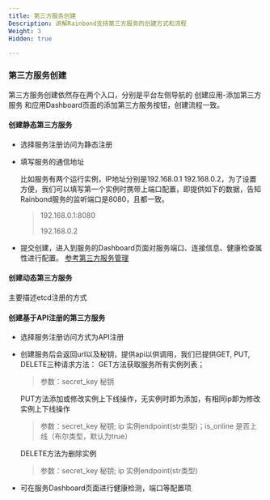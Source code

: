 ```yaml
---
title: 第三方服务创建
Description: 讲解Rainbond支持第三方服务的创建方式和流程
Weight: 3
Hidden: true

---
```


### 第三方服务创建

第三方服务创建依然存在两个入口，分别是平台左侧导航的 创建应用-添加第三方服务 和应用Dashboard页面的添加第三方服务按钮，创建流程一致。

#### 创建静态第三方服务

* 选择服务注册访问为静态注册

* 填写服务的通信地址

  比如服务有两个运行实例，IP地址分别是192.168.0.1 192.168.0.2，为了设置方便，我们可以填写第一个实例时携带上端口配置，即提供如下的数据，告知Rainbond服务的监听端口是8080，且都一致。

  > 192.168.0.1:8080
  >
  > 192.168.0.2

* 提交创建，进入到服务的Dashboard页面对服务端口、连接信息、健康检查属性进行配置。 [参考第三方服务管理](/user-manual/app-service-manage/thirdparty-manage/)


#### 创建动态第三方服务

主要描述etcd注册的方式

#### 创建基于API注册的第三方服务

* 选择服务注册访问方式为API注册

* 创建服务后会返回url以及秘钥，提供api以供调用，我们已提供GET, PUT, DELETE三种请求方法：
    GET方法获取服务所有实例列表；

    > 参数：secret_key 秘钥
    >
    PUT方法添加或修改实例上下线操作，无实例时即为添加，有相同ip即为修改实例上下线操作

    >参数：secret_key 秘钥; ip 实例endpoint(str类型)；is_online 是否上线（布尔类型，默认为true）
    >

    DELETE方法为删除实例

    >参数：secret_key 秘钥; ip 实例endpoint(str类型)
    >

* 可在服务Dashboard页面进行健康检测，端口等配置项

